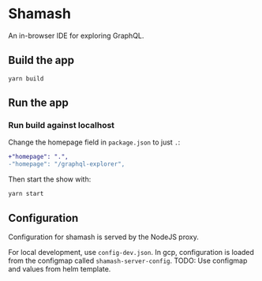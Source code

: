 # Shamash

An in-browser IDE for exploring GraphQL.

## Build the app

```
yarn build
```

## Run the app

### Run build against localhost

Change the homepage field in `package.json` to just `.`:

```diff
+"homepage": ".",
-"homepage": "/graphql-explorer",
```

Then start the show with:

```
yarn start
```

## Configuration

Configuration for shamash is served by the NodeJS proxy.

For local development, use `config-dev.json`. In gcp, configuration is loaded from the configmap called `shamash-server-config`. TODO: Use configmap and values from helm template.
